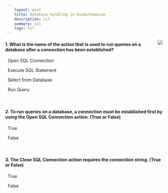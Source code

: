 ```yaml
---
    layout: post
    title: Database handling in WinAutomation  
    description: nil
    summary: nil
    tags: nil
---
```



 <a target="_blank" href="https://docs.microsoft.com/en-us/learn/modules/database-handling/3-check-knowledge/"><i class="fas fa-external-link-alt"></i> </a>
 <img align="right" src="https://docs.microsoft.com/en-us/learn/achievements/database-handling.svg">
####  1. What is the name of the action that is used to run queries on a database after a connection has been established?


<i class='far fa-square'></i> &nbsp;&nbsp;Open SQL Connection

<i class='fas fa-check-square' style='color: Dodgerblue;'></i> &nbsp;&nbsp;Execute SQL Statement

<i class='far fa-square'></i> &nbsp;&nbsp;Select from Database

<i class='far fa-square'></i> &nbsp;&nbsp;Run Query
<br />
<br />
<br />

####  2. To run queries on a database, a connection must be established first by using the Open SQL Connection action. (True or False)


<i class='fas fa-check-square' style='color: Dodgerblue;'></i> &nbsp;&nbsp;True

<i class='far fa-square'></i> &nbsp;&nbsp;False
<br />
<br />
<br />

####  3. The Close SQL Connection action requires the connection string. (True or False)


<i class='far fa-square'></i> &nbsp;&nbsp;True

<i class='fas fa-check-square' style='color: Dodgerblue;'></i> &nbsp;&nbsp;False
<br />
<br />
<br />
